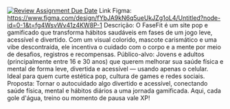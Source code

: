 [![Review Assignment Due Date](https://classroom.github.com/assets/deadline-readme-button-22041afd0340ce965d47ae6ef1cefeee28c7c493a6346c4f15d667ab976d596c.svg)](https://classroom.github.com/a/KkCLMwje)
Link Figma: https://www.figma.com/design/fYbJA9kN6q5ueUkJZg1oL4/Untitled?node-id=0-1&t=fg4WsvWv41z4KW8P-1
Descrição:
 O FaseFit é um site pop e gamificado que transforma hábitos saudáveis em fases de um jogo leve, acessível e divertido. Com um visual colorido, mascote carismático e uma vibe descontraída, ele incentiva o cuidado com o corpo e a mente por meio de desafios, registros e recompensas.
Público-alvo:
 Jovens e adultos (principalmente entre 16 e 30 anos) que querem melhorar sua saúde física e mental de forma leve, divertida e acessível — usando apenas o celular. Ideal para quem curte estética pop, cultura de games e redes sociais.
Proposta:
 Tornar o autocuidado algo divertido e acessível, conectando saúde física, mental e hábitos diários a uma jornada gamificada. Aqui, cada gole d'água, treino ou momento de pausa vale XP!
